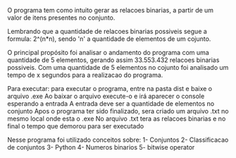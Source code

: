 O programa tem como intuito gerar as relacoes binarias,
a partir de um valor de itens presentes no conjunto.

Lembrando que a quantidade de relacoes binarias possiveis segue a formula: 2^(n*n), sendo 'n' a quantidade de elementos de um cojunto.

O principal propósito foi analisar o andamento do programa com uma quantidade de 5 elementos, gerando assim 33.553.432 relacoes binarias possiveis.
Com uma quantidade de 5 elementos no cojunto foi analisado um tempo de x segundos para a realizacao do programa.

Para executar:
    para executar o programa, entre na pasta dist e baixe o arquivo .exe
    Ao baixar o arquivo execute-o e irá aparecer o console esperando a entrada
    A entrada deve ser a quantidade de elementos no conjunto
    Apos o programa ter sido finalizado, sera criado um arquivo .txt no mesmo local onde esta o .exe
    No arquivo .txt tera as relacoes binarias e no final o tempo que demorou para ser executado

Nesse programa foi utilizado conceitos sobre:
1- Conjuntos
2- Classificacao de conjuntos
3- Python
4- Numeros binarios
5- bitwise operator
